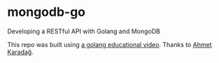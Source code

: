 # mongodb-go
Developing a RESTful API with Golang and MongoDB

This repo was built using [a golang educational video](https://youtu.be/vDrSxxLXLcM). Thanks to [Ahmet Karadağ](https://github.com/ahmetikrdg).

